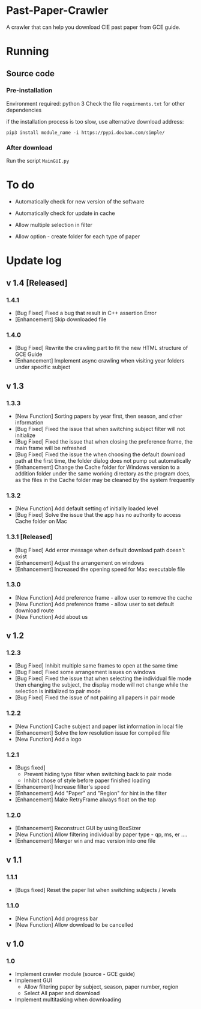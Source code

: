 # Past-Paper-Crawler
A crawler that can help you download CIE past paper from GCE guide.



# Running

## Source code

### Pre-installation

Environment required: python 3
Check the file `requirments.txt` for other dependencies

if the installation process is too slow, use alternative download address:

```
pip3 install module_name -i https://pypi.douban.com/simple/ 
```



### After download

Run the script `MainGUI.py`



# To do

* Automatically check for new version of the software

* Automatically check for update in cache

* Allow multiple selection in filter

* Allow option - create folder for each type of paper

  

# Update log

## v 1.4 [Released]

### 1.4.1
* [Bug Fixed] Fixed a bug that result in C++ assertion Error
* [Enhancement] Skip downloaded file

### 1.4.0
* [Bug Fixed] Rewrite the crawling part to fit the new HTML structure of GCE Guide
* [Enhancement] Implement async crawling when visiting year folders under specific subject

## v 1.3

### 1.3.3 

* [New Function] Sorting papers by year first, then season, and other information
* [Bug Fixed] Fixed the issue that when switching subject filter will not initialize
* [Bug Fixed] Fixed the issue that when closing the preference frame, the main frame will be refreshed
* [Bug Fixed] Fixed the issue the when choosing the default download path at the first time, the folder dialog does not pump out automatically
* [Enhancement] Change the Cache folder for Windows version to a addition folder under the same working directory as the program does, as the files in the Cache folder may be cleaned by the system frequently

### 1.3.2

* [New Function] Add default setting of initially loaded level
* [Bug Fixed] Solve the issue that the app has no authority to access Cache folder on Mac

### 1.3.1 [Released]

* [Bug Fixed] Add error message when default download path doesn't exist
* [Enhancement] Adjust the arrangement on windows
* [Enhancement] Increased the opening speed for Mac executable file

### 1.3.0

- [New Function] Add preference frame - allow user to remove the cache
- [New Function] Add preference frame - allow user to set default download route
- [New Function] Add about us

## v 1.2

### 1.2.3

- [Bug Fixed] Inhibit multiple same frames to open at the same time
- [Bug Fixed] Fixed some arrangement issues on windows
- [Bug Fixed] Fixed the issue that when selecting the individual file mode then changing the subject, the display mode will not change while the selection is initialized to pair mode
- [Bug Fixed] Fixed the issue of not pairing all papers in pair mode

### 1.2.2

- [New Function] Cache subject and paper list information in local file
- [Enhancement] Solve the low resolution issue for compiled file
- [New Function] Add a logo

### 1.2.1

- [Bugs fixed]
  - Prevent hiding type filter when switching back to pair mode
  - Inhibit chose of style before paper finished loading
- [Enhancement] Increase filter's speed
- [Enhancement] Add "Paper" and "Region" for hint in the filter
- [Enhancement] Make RetryFrame always float on the top

### 1.2.0

- [Enhancement] Reconstruct GUI by using BoxSizer
- [New Function] Allow filtering individual by paper type - qp, ms, er ....
- [Enhancement] Merger win and mac version into one file

## v 1.1

### 1.1.1

- [Bugs fixed] Reset the paper list when switching subjects / levels

### 1.1.0

- [New Function] Add progress bar
- [New Function] Allow download to be cancelled

## v 1.0

### 1.0

- Implement crawler module (source - GCE guide)
- Implement GUI
  - Allow filtering paper by subject, season, paper number, region
  - Select All paper and download
- Implement multitasking when downloading

